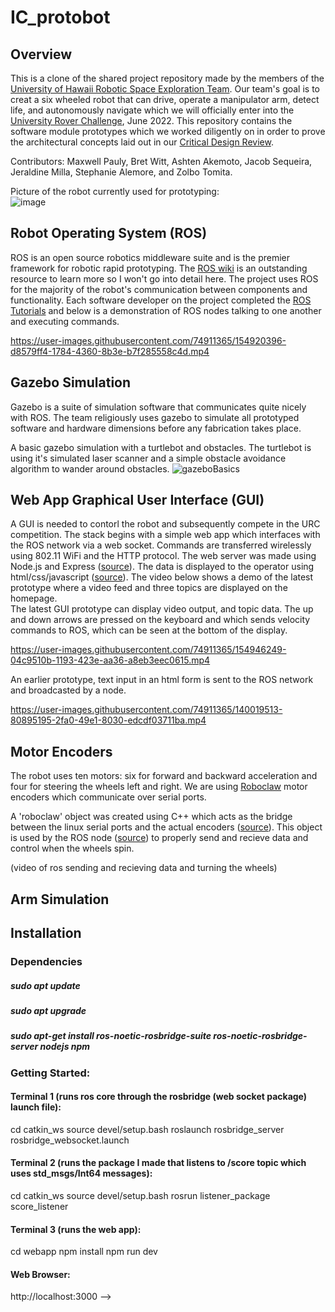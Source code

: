 # IC_protobot

## Overview

This is a clone of the shared project repository made by the members of the [University of Hawaii Robotic Space Exploration Team](https://manoa.hawaii.edu/uh-vip/project/robotic-space-exploration-rose-vip/). Our team's goal is to creat a six wheeled robot that can drive, operate a manipulator arm, detect life, and autonomously navigate which we will officially enter into the [University Rover Challenge](https://urc.marssociety.org/home), June 2022. This repository contains the software module prototypes which we worked diligently on in order to prove the architectural concepts laid out in our [Critical Design Review](https://drive.google.com/file/d/1HtWLiNnQ40CGxhcs-scGmpD602fTRI0W/view?usp=sharing).

Contributors: Maxwell Pauly, Bret Witt, Ashten Akemoto, Jacob Sequeira, Jeraldine Milla, Stephanie Alemore, and Zolbo Tomita.

Picture of the robot currently used for prototyping:
<br>
![image](https://user-images.githubusercontent.com/74911365/155123497-79ac5871-d912-4ee8-9e1f-668debe898f1.png)

## Robot Operating System (ROS)

ROS is an open source robotics middleware suite and is the premier framework for robotic rapid prototyping. The [ROS wiki](https://www.ros.org/) is an outstanding resource to learn more so I won't go into detail here. The project uses ROS for the majority of the robot's communication between components and functionality. Each software developer on the project completed the [ROS Tutorials](http://wiki.ros.org/ROS/Tutorials) and below is a demonstration of ROS nodes talking to one another and executing commands.


https://user-images.githubusercontent.com/74911365/154920396-d8579ff4-1784-4360-8b3e-b7f285558c4d.mp4



## Gazebo Simulation
Gazebo is a suite of simulation software that communicates quite nicely with ROS. The team religiously uses gazebo to simulate all prototyped software and hardware dimensions before any fabrication takes place.

A basic gazebo simulation with a turtlebot and obstacles. The turtlebot is using it's simulated laser scanner and a simple obstacle avoidance algorithm to wander around obstacles.
![gazeboBasics](https://user-images.githubusercontent.com/74911365/155137434-49c81e47-bed8-485f-a7df-9dd46aa74114.png)



## Web App Graphical User Interface (GUI)
A GUI is needed to contorl the robot and subsequently compete in the URC competition. The stack begins with a simple web app which interfaces with the ROS network via a web socket. Commands are transferred wirelessly using 802.11 WiFi and the HTTP protocol. The web server was made using Node.js and Express (<a href="https://github.com/anotheruser1458/IC_protobot/blob/main/web_app/server.js">source</a>). The data is displayed to the operator using html/css/javascript (<a href="https://github.com/anotheruser1458/IC_protobot/tree/main/web_app/public/js">source</a>). The video below shows a demo of the latest prototype where a video feed and three topics are displayed on the homepage. 
<br>
The latest GUI prototype can display video output, and topic data. The up and down arrows are pressed on the keyboard and which sends velocity commands to ROS, which can be seen at the bottom of the display.
<br>


https://user-images.githubusercontent.com/74911365/154946249-04c9510b-1193-423e-aa36-a8eb3eec0615.mp4


An earlier prototype, text input in an html form is sent to the ROS network and broadcasted by a node.


https://user-images.githubusercontent.com/74911365/140019513-80895195-2fa0-49e1-8030-edcdf03711ba.mp4


## Motor Encoders

The robot uses ten motors: six for forward and backward acceleration and four for steering the wheels left and right. We are using [Roboclaw](https://www.pololu.com/product/3284) motor encoders which communicate over serial ports. 


A 'roboclaw' object was created using C++ which acts as the bridge between the linux serial ports and the actual encoders ([source](https://github.com/anotheruser1458/IC_protobot/blob/main/catkin_ws/src/protobot/src/protobot_control/src/roboclaw.cpp)). This object is used by the ROS node ([source](https://github.com/anotheruser1458/IC_protobot/blob/main/catkin_ws/src/protobot/src/protobot_control/src/protobot.cpp)) to properly send and recieve data and control when the wheels spin.

(video of ros sending and recieving data and turning the wheels)

## Arm Simulation

## Installation

### Dependencies

##### sudo apt update
##### sudo apt upgrade
##### sudo apt-get install ros-noetic-rosbridge-suite ros-noetic-rosbridge-server nodejs npm

### Getting Started:

#### Terminal 1 (runs ros core through the rosbridge (web socket package) launch file):
cd catkin_ws
source devel/setup.bash
roslaunch rosbridge_server rosbridge_websocket.launch

#### Terminal 2 (runs the package I made that listens to /score topic which uses std_msgs/Int64 messages):
cd catkin_ws
source devel/setup.bash
rosrun listener_package score_listener

#### Terminal 3 (runs the web app):
cd webapp
npm install
npm run dev

#### Web Browser:
http://localhost:3000 -->

